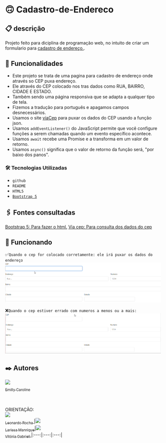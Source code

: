 # 🙃 Cadastro-de-Endereco

## 📋 descrição

Projeto feito para diciplina de programação web, no intuito de criar um formulario para [cadastro de endereço.](https://emillycaaroline.github.io/Projeto-CadEndereco/).

## 🔧 Funcionalidades

- Este projeto se trata de uma pagina para cadastro de endereço onde através so CEP puxa endereço.
- Ele através do CEP colocado nos tras dados como RUA, BAIRRO, CIDADE E ESTADO.
- Também sendo uma página responsiva que se adapta a qualquer tipo de tela.
- Fizemos a tradução para português e apagamos campos desnecessários.
- Usamos o site [viaCep](https://viacep.com.br/) para puxar os dados do CEP usando a função json.
- Usamos `addEventListener()` do JavaScript permite que você configure funções a serem chamadas quando um evento específico acontece.
- Usamos `await` recebe uma Promise e a transforma em um valor de retorno.
- Usamos `async()` significa que o valor de retorno da função será, "por baixo dos panos".



### 🛠️ Tecnologias Utilizadas
    
   - `github`  
   - `README`
   - `HTML5`
   - [`Bootstrap 5`](https://getbootstrap.com/)

## 🖇️ Fontes consultadas

[Bootstrap 5: Para fazer o html.](https://getbootstrap.com/docs/5.0/forms/layout/#gutters)
[Via cep: Para consulta dos dados do cep](https://viacep.com.br/)

## 👀 Funcionando

✅`Quando o cep for colocado corretamente: ele irá puxar os dados do endereço`
![gif](gif/CEP.CERTO.gif)

❌`Quando o cep estiver errado com numeros a menos ou a mais:`
![gif](gif/CEP.ERRO.gif)


## ✒️ Autores

[<img loading="lazy" src="https://avatars.githubusercontent.com/u/127847857?v=4" width=115><br><sub>Emilly Caroline </sub>](https://github.com/emillycaaroline)<br><br><br>

ORIENTAÇÃO:<br>
[<img loading="lazy" src="https://avatars.githubusercontent.com/u/86802310?v=4" width=115><br><sub>Leonardo Rocha </sub>](https://github.com/LeonardoRochaMarista)|[<img loading="lazy" src="https://avatars.githubusercontent.com/u/127845865?v=4" width=115><br><sub>Larissa Manrique</sub>](https://github.com/larissassk)|[<img loading="lazy" src="https://avatars.githubusercontent.com/u/127845411?v=4" width=115><br><sub>Vitória Gabrieli </sub>](https://github.com/vickieww) 
|:---:|:---:|:---:|




